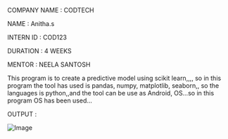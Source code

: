 COMPANY NAME : CODTECH 

NAME : Anitha.s

INTERN ID : COD123

DURATION : 4 WEEKS

MENTOR : NEELA SANTOSH

This program is to create a predictive model using scikit learn,,,, so in this program the tool has used is pandas, numpy, matplotlib, seaborn,, so the languages is python,,and the tool can be use as Android, OS...so in this program OS has been used...

OUTPUT : 

![Image](https://github.com/user-attachments/assets/fbf75b17-2798-4f77-bf4c-0f1dbd563e25)
